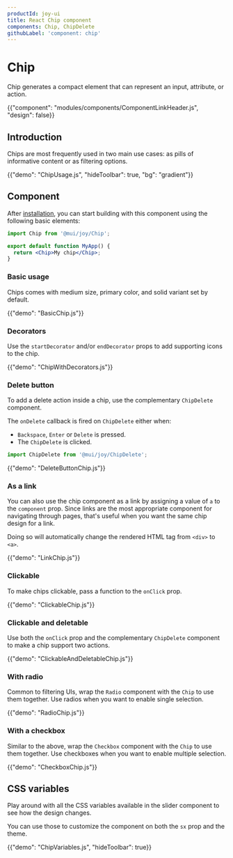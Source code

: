 ```yaml
---
productId: joy-ui
title: React Chip component
components: Chip, ChipDelete
githubLabel: 'component: chip'
---
```


# Chip

<p class="description">Chip generates a compact element that can represent an input, attribute, or action.</p>

{{"component": "modules/components/ComponentLinkHeader.js", "design": false}}

## Introduction

Chips are most frequently used in two main use cases: as pills of informative content or as filtering options.

{{"demo": "ChipUsage.js", "hideToolbar": true, "bg": "gradient"}}

## Component

After [installation](/joy-ui/getting-started/installation/), you can start building with this component using the following basic elements:

```jsx
import Chip from '@mui/joy/Chip';

export default function MyApp() {
  return <Chip>My chip</Chip>;
}
```

### Basic usage

Chips comes with medium size, primary color, and solid variant set by default.

{{"demo": "BasicChip.js"}}

### Decorators

Use the `startDecorator` and/or `endDecorator` props to add supporting icons to the chip.

{{"demo": "ChipWithDecorators.js"}}

### Delete button

To add a delete action inside a chip, use the complementary `ChipDelete` component.

The `onDelete` callback is fired on `ChipDelete` either when:

- `Backspace`, `Enter` or `Delete` is pressed.
- The `ChipDelete` is clicked.

```jsx
import ChipDelete from '@mui/joy/ChipDelete';
```

{{"demo": "DeleteButtonChip.js"}}

### As a link

You can also use the chip component as a link by assigning a value of `a` to the `component` prop.
Since links are the most appropriate component for navigating through pages, that's useful when you want the same chip design for a link.

Doing so will automatically change the rendered HTML tag from `<div>` to `<a>`.

{{"demo": "LinkChip.js"}}

### Clickable

To make chips clickable, pass a function to the `onClick` prop.

{{"demo": "ClickableChip.js"}}

### Clickable and deletable

Use both the `onClick` prop and the complementary `ChipDelete` component to make a chip support two actions.

{{"demo": "ClickableAndDeletableChip.js"}}

### With radio

Common to filtering UIs, wrap the `Radio` component with the `Chip` to use them together.
Use radios when you want to enable single selection.

{{"demo": "RadioChip.js"}}

### With a checkbox

Similar to the above, wrap the `Checkbox` component with the `Chip` to use them together.
Use checkboxes when you want to enable multiple selection.

{{"demo": "CheckboxChip.js"}}

## CSS variables

Play around with all the CSS variables available in the slider component to see how the design changes.

You can use those to customize the component on both the `sx` prop and the theme.

{{"demo": "ChipVariables.js", "hideToolbar": true}}
